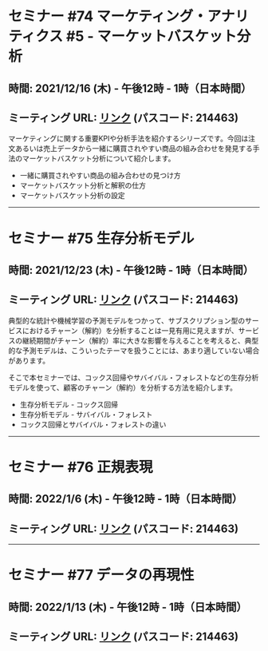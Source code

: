 # セミナー #74 マーケティング・アナリティクス #5 - マーケットバスケット分析

## 時間: 2021/12/16 (木) - 午後12時 - 1時（日本時間）

## ミーティング URL: [リンク](https://us02web.zoom.us/j/331585134?pwd=VGVyeXBRWjFMT2hESFdhSU45Z2d0dz09) (パスコード: 214463)

マーケティングに関する重要KPIや分析手法を紹介するシリーズです。今回は注文あるいは売上データから一緒に購買されやすい商品の組み合わせを発見する手法のマーケットバスケット分析について紹介します。

* 一緒に購買されやすい商品の組み合わせの見つけ方
* マーケットバスケット分析と解釈の仕方
* マーケットバスケット分析の設定

----

# セミナー #75 生存分析モデル

## 時間: 2021/12/23 (木) - 午後12時 - 1時（日本時間）

## ミーティング URL: [リンク](https://us02web.zoom.us/j/331585134?pwd=VGVyeXBRWjFMT2hESFdhSU45Z2d0dz09) (パスコード: 214463)

典型的な統計や機械学習の予測モデルをつかって、サブスクリプション型のサービスにおけるチャーン（解約）を分析することは一見有用に見えますが、サービスの継続期間がチャーン（解約）率に大きな影響を与えることを考えると、典型的な予測モデルは、こういったテーマを扱うことには、あまり適していない場合があります。

そこで本セミナーでは、コックス回帰やサバイバル・フォレストなどの生存分析モデルを使って、顧客のチャーン（解約）を分析する方法を紹介します。

* 生存分析モデル - コックス回帰
* 生存分析モデル - サバイバル・フォレスト
* コックス回帰とサバイバル・フォレストの違い

----

# セミナー #76 正規表現

## 時間: 2022/1/6 (木) - 午後12時 - 1時（日本時間）

## ミーティング URL: [リンク](https://us02web.zoom.us/j/331585134?pwd=VGVyeXBRWjFMT2hESFdhSU45Z2d0dz09) (パスコード: 214463)

----

# セミナー #77 データの再現性

## 時間: 2022/1/13 (木) - 午後12時 - 1時（日本時間）

## ミーティング URL: [リンク](https://us02web.zoom.us/j/331585134?pwd=VGVyeXBRWjFMT2hESFdhSU45Z2d0dz09) (パスコード: 214463)
